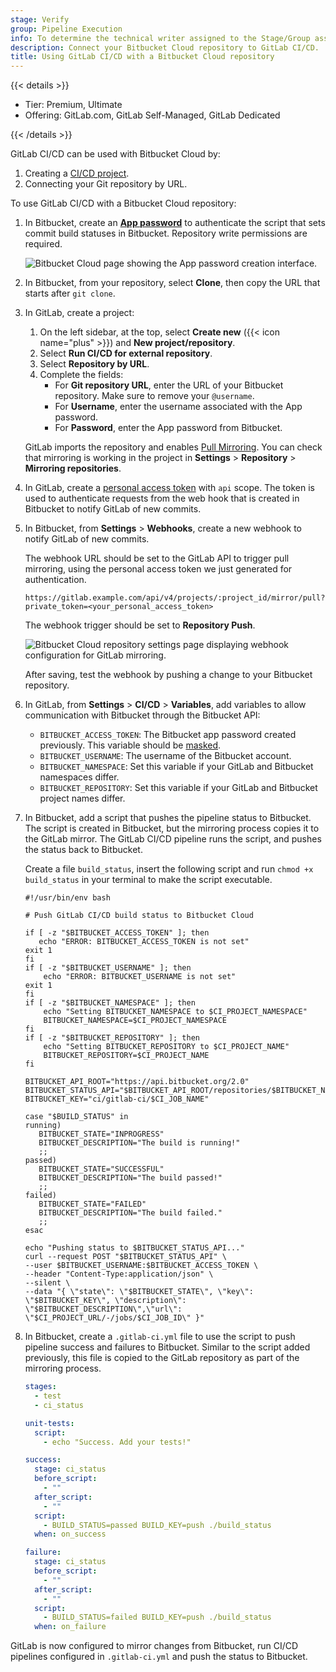 ```yaml
---
stage: Verify
group: Pipeline Execution
info: To determine the technical writer assigned to the Stage/Group associated with this page, see https://handbook.gitlab.com/handbook/product/ux/technical-writing/#assignments
description: Connect your Bitbucket Cloud repository to GitLab CI/CD.
title: Using GitLab CI/CD with a Bitbucket Cloud repository
---
```


{{< details >}}

- Tier: Premium, Ultimate
- Offering: GitLab.com, GitLab Self-Managed, GitLab Dedicated

{{< /details >}}

GitLab CI/CD can be used with Bitbucket Cloud by:

1. Creating a [CI/CD project](_index.md).
1. Connecting your Git repository by URL.

To use GitLab CI/CD with a Bitbucket Cloud repository:

1. In Bitbucket, create an [**App password**](https://support.atlassian.com/bitbucket-cloud/docs/create-an-app-password/) to authenticate
   the script that sets commit build
   statuses in Bitbucket. Repository write permissions are required.

   ![Bitbucket Cloud page showing the App password creation interface.](img/bitbucket_app_password_v10_6.png)

1. In Bitbucket, from your repository, select **Clone**, then copy the URL that starts after `git clone`.

1. In GitLab, create a project:

   1. On the left sidebar, at the top, select **Create new** ({{< icon name="plus" >}}) and **New project/repository**.
   1. Select **Run CI/CD for external repository**.
   1. Select **Repository by URL**.
   1. Complete the fields:
      - For **Git repository URL**, enter the URL of your Bitbucket repository. Make sure to remove your `@username`.
      - For **Username**, enter the username associated with the App password.
      - For **Password**, enter the App password from Bitbucket.

   GitLab imports the repository and enables [Pull Mirroring](../../user/project/repository/mirror/pull.md).
   You can check that mirroring is working in the project in **Settings** > **Repository** > **Mirroring repositories**.

1. In GitLab, create a
   [personal access token](../../user/profile/personal_access_tokens.md)
   with `api` scope. The token is used to authenticate requests from the web
   hook that is created in Bitbucket to notify GitLab of new commits.

1. In Bitbucket, from **Settings** > **Webhooks**, create a new webhook to notify
   GitLab of new commits.

   The webhook URL should be set to the GitLab API to trigger pull mirroring,
   using the personal access token we just generated for authentication.

   ```plaintext
   https://gitlab.example.com/api/v4/projects/:project_id/mirror/pull?private_token=<your_personal_access_token>
   ```

   The webhook trigger should be set to **Repository Push**.

   ![Bitbucket Cloud repository settings page displaying webhook configuration for GitLab mirroring.](img/bitbucket_webhook_v10_6.png)

   After saving, test the webhook by pushing a change to your Bitbucket
   repository.

1. In GitLab, from **Settings** > **CI/CD** > **Variables**, add variables to allow
   communication with Bitbucket through the Bitbucket API:

   - `BITBUCKET_ACCESS_TOKEN`: The Bitbucket app password created previously. This variable should be [masked](../variables/_index.md#mask-a-cicd-variable).
   - `BITBUCKET_USERNAME`: The username of the Bitbucket account.
   - `BITBUCKET_NAMESPACE`: Set this variable if your GitLab and Bitbucket namespaces differ.
   - `BITBUCKET_REPOSITORY`: Set this variable if your GitLab and Bitbucket project names differ.

1. In Bitbucket, add a script that pushes the pipeline status to Bitbucket. The script
   is created in Bitbucket, but the mirroring process copies it to the GitLab mirror. The GitLab
   CI/CD pipeline runs the script, and pushes the status back to Bitbucket.

   Create a file `build_status`, insert the following script and run
   `chmod +x build_status` in your terminal to make the script executable.

   ```shell
   #!/usr/bin/env bash

   # Push GitLab CI/CD build status to Bitbucket Cloud

   if [ -z "$BITBUCKET_ACCESS_TOKEN" ]; then
      echo "ERROR: BITBUCKET_ACCESS_TOKEN is not set"
   exit 1
   fi
   if [ -z "$BITBUCKET_USERNAME" ]; then
       echo "ERROR: BITBUCKET_USERNAME is not set"
   exit 1
   fi
   if [ -z "$BITBUCKET_NAMESPACE" ]; then
       echo "Setting BITBUCKET_NAMESPACE to $CI_PROJECT_NAMESPACE"
       BITBUCKET_NAMESPACE=$CI_PROJECT_NAMESPACE
   fi
   if [ -z "$BITBUCKET_REPOSITORY" ]; then
       echo "Setting BITBUCKET_REPOSITORY to $CI_PROJECT_NAME"
       BITBUCKET_REPOSITORY=$CI_PROJECT_NAME
   fi

   BITBUCKET_API_ROOT="https://api.bitbucket.org/2.0"
   BITBUCKET_STATUS_API="$BITBUCKET_API_ROOT/repositories/$BITBUCKET_NAMESPACE/$BITBUCKET_REPOSITORY/commit/$CI_COMMIT_SHA/statuses/build"
   BITBUCKET_KEY="ci/gitlab-ci/$CI_JOB_NAME"

   case "$BUILD_STATUS" in
   running)
      BITBUCKET_STATE="INPROGRESS"
      BITBUCKET_DESCRIPTION="The build is running!"
      ;;
   passed)
      BITBUCKET_STATE="SUCCESSFUL"
      BITBUCKET_DESCRIPTION="The build passed!"
      ;;
   failed)
      BITBUCKET_STATE="FAILED"
      BITBUCKET_DESCRIPTION="The build failed."
      ;;
   esac

   echo "Pushing status to $BITBUCKET_STATUS_API..."
   curl --request POST "$BITBUCKET_STATUS_API" \
   --user $BITBUCKET_USERNAME:$BITBUCKET_ACCESS_TOKEN \
   --header "Content-Type:application/json" \
   --silent \
   --data "{ \"state\": \"$BITBUCKET_STATE\", \"key\": \"$BITBUCKET_KEY\", \"description\":
   \"$BITBUCKET_DESCRIPTION\",\"url\": \"$CI_PROJECT_URL/-/jobs/$CI_JOB_ID\" }"
   ```

1. In Bitbucket, create a `.gitlab-ci.yml` file to use the script to push
   pipeline success and failures to Bitbucket. Similar to the script added previously,
   this file is copied to the GitLab repository as part of the mirroring process.

   ```yaml
   stages:
     - test
     - ci_status

   unit-tests:
     script:
       - echo "Success. Add your tests!"

   success:
     stage: ci_status
     before_script:
       - ""
     after_script:
       - ""
     script:
       - BUILD_STATUS=passed BUILD_KEY=push ./build_status
     when: on_success

   failure:
     stage: ci_status
     before_script:
       - ""
     after_script:
       - ""
     script:
       - BUILD_STATUS=failed BUILD_KEY=push ./build_status
     when: on_failure
   ```

GitLab is now configured to mirror changes from Bitbucket, run CI/CD pipelines
configured in `.gitlab-ci.yml` and push the status to Bitbucket.
